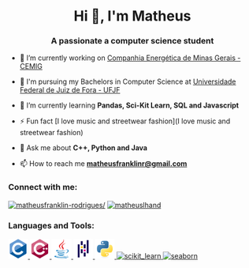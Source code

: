 <h1 align="center">Hi 👋, I'm Matheus</h1>
<h3 align="center">A passionate a computer science student</h3>

- 🔭 I’m currently working on [Companhia Energética de Minas Gerais - CEMIG](https://www.cemig.com.br)

- 📝 I'm pursuing my Bachelors in Computer Science at [Universidade Federal de Juiz de Fora - UFJF](https://www2.ufjf.br/ufjf/)

- 🌱 I’m currently learning **Pandas, Sci-Kit Learn, SQL and Javascript**

- ⚡ Fun fact [I love music and streetwear fashion](I love music and streetwear fashion)

- 💬 Ask me about **C++, Python and Java**

- 📫 How to reach me **matheusfranklinr@gmail.com**

<h3 align="left">Connect with me:</h3>
<p align="left">
<a href="https://linkedin.com/in/matheusfranklin-rodrigues/" target="blank"><img align="center" src="https://raw.githubusercontent.com/rahuldkjain/github-profile-readme-generator/master/src/images/icons/Social/linked-in-alt.svg" alt="matheusfranklin-rodrigues/" height="30" width="40" /></a>
<a href="https://instagram.com/matheuslhand" target="blank"><img align="center" src="https://raw.githubusercontent.com/rahuldkjain/github-profile-readme-generator/master/src/images/icons/Social/instagram.svg" alt="matheuslhand" height="30" width="40" /></a>
</p>

<h3 align="left">Languages and Tools:</h3>
<p align="left"> <a href="https://www.cprogramming.com/" target="_blank" rel="noreferrer"> <img src="https://raw.githubusercontent.com/devicons/devicon/master/icons/c/c-original.svg" alt="c" width="40" height="40"/> </a> <a href="https://www.w3schools.com/cpp/" target="_blank" rel="noreferrer"> <img src="https://raw.githubusercontent.com/devicons/devicon/master/icons/cplusplus/cplusplus-original.svg" alt="cplusplus" width="40" height="40"/> </a> <a href="https://www.java.com" target="_blank" rel="noreferrer"> <img src="https://raw.githubusercontent.com/devicons/devicon/master/icons/java/java-original.svg" alt="java" width="40" height="40"/> </a> <a href="https://pandas.pydata.org/" target="_blank" rel="noreferrer"> <img src="https://raw.githubusercontent.com/devicons/devicon/2ae2a900d2f041da66e950e4d48052658d850630/icons/pandas/pandas-original.svg" alt="pandas" width="40" height="40"/> </a> <a href="https://www.python.org" target="_blank" rel="noreferrer"> <img src="https://raw.githubusercontent.com/devicons/devicon/master/icons/python/python-original.svg" alt="python" width="40" height="40"/> </a> <a href="https://scikit-learn.org/" target="_blank" rel="noreferrer"> <img src="https://upload.wikimedia.org/wikipedia/commons/0/05/Scikit_learn_logo_small.svg" alt="scikit_learn" width="40" height="40"/> </a> <a href="https://seaborn.pydata.org/" target="_blank" rel="noreferrer"> <img src="https://seaborn.pydata.org/_images/logo-mark-lightbg.svg" alt="seaborn" width="40" height="40"/> </a> </p>

